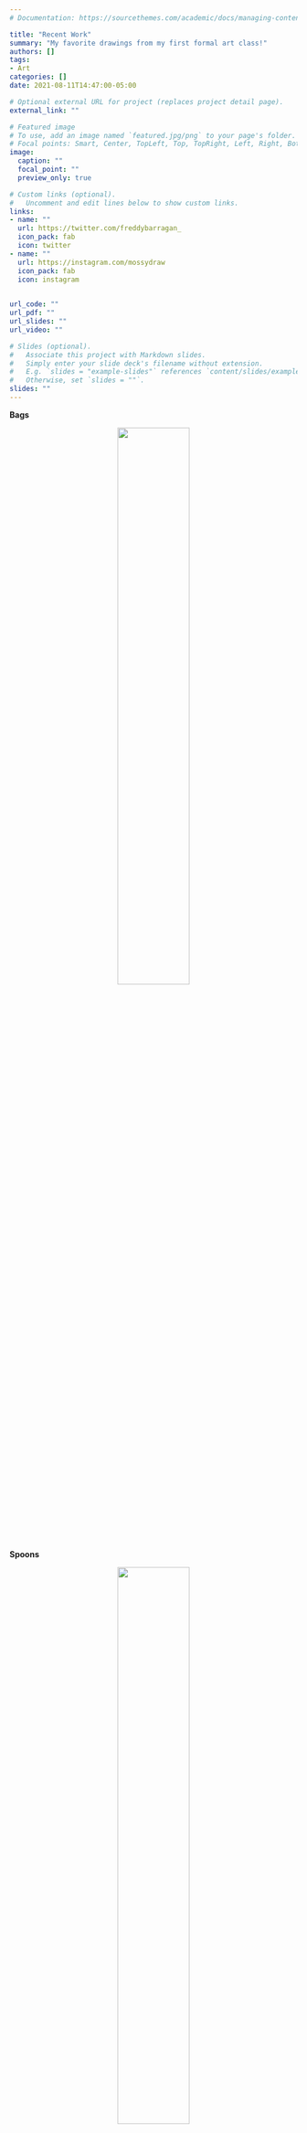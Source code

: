 ```yaml
---
# Documentation: https://sourcethemes.com/academic/docs/managing-content/

title: "Recent Work"
summary: "My favorite drawings from my first formal art class!"
authors: []
tags: 
- Art
categories: []
date: 2021-08-11T14:47:00-05:00

# Optional external URL for project (replaces project detail page).
external_link: ""

# Featured image
# To use, add an image named `featured.jpg/png` to your page's folder.
# Focal points: Smart, Center, TopLeft, Top, TopRight, Left, Right, BottomLeft, Bottom, BottomRight.
image:
  caption: ""
  focal_point: ""
  preview_only: true

# Custom links (optional).
#   Uncomment and edit lines below to show custom links.
links:
- name: ""
  url: https://twitter.com/freddybarragan_
  icon_pack: fab
  icon: twitter
- name: ""
  url: https://instagram.com/mossydraw
  icon_pack: fab
  icon: instagram
  

url_code: ""
url_pdf: ""
url_slides: ""
url_video: ""

# Slides (optional).
#   Associate this project with Markdown slides.
#   Simply enter your slide deck's filename without extension.
#   E.g. `slides = "example-slides"` references `content/slides/example-slides.md`.
#   Otherwise, set `slides = ""`.
slides: ""
---
```


**Bags**

<center>
<img src="/media/bag.png" width="50%" height="50%" >
</center>


**Spoons**

<center>
<img src="/media/spoons.png" width="50%" height="50%" >
</center>


**Garth from WMCN Radio**

<center>
<img src="/media/garth.png" width="40%" height="40%" >
</center>


**Ginger**

<center>
<img src="/media/ginger.png" width="50%" height="50%" >
</center>



